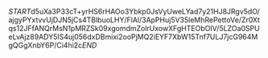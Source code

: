 $START$d5uXa3P33cT+yrHS6rHAOo3Ybkp0JsVyUweLYad7y21HJ8JRgv5dO/ajgyPYxtvvUjDJN5jCs4TBlbuoLHY/FlAl/3ApPHuj5V35leMhRePettoVe/Zr0Xtqs12JFfANQrMsN1pMRZSk09xgomdmZolrUxowXFgHTEObOIV/5LZOa0SPUeLvAjz89ADY5IS4uj056dxDBmixi2ooPjMQ2iEYF7XbW15Tnf7ULJ7jcG964MgQGgXnbY6P/Ci4hi2c$END$